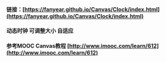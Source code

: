 #### 链接：[https://fanyear.github.io/Canvas/Clock/index.html](https://fanyear.github.io/Canvas/Clock/index.html)

#### 动态时钟 可调整大小 自适应

#### 参考MOOC Canvas教程  [http://www.imooc.com/learn/612](http://www.imooc.com/learn/612)
